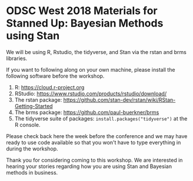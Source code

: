 # ODSC West 2018 Materials for Stanned Up: Bayesian Methods using Stan

We will be using R, Rstudio, the tidyverse, and Stan via the rstan and brms libraries.

If you want to following along on your own machine, please install the following software before the workshop.

1. R: https://cloud.r-project.org
2. RStudio: https://www.rstudio.com/products/rstudio/download/
3. The rstan package: https://github.com/stan-dev/rstan/wiki/RStan-Getting-Started
4. The brms package: https://github.com/paul-buerkner/brms
5. The tidyverse suite of packages: `install.packages("tidyverse")` at the R console.

Please check back here the week before the conference and we may have ready to use code available so that you won't have to type everything in during the workshop.

Thank you for considering coming to this workshop. We are interested in hearing your stories regarding how you are using Stan and Bayesian methods in business.